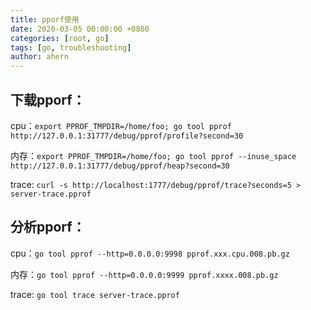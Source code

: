 ```yaml
---
title: pporf使用
date: 2020-03-05 00:00:00 +0800
categories: [root, go]
tags: [go, troubleshooting]
author: ahern
---
```


## 下载pporf：
cpu：`export PPROF_TMPDIR=/home/foo; go tool pprof http://127.0.0.1:31777/debug/pprof/profile?second=30`

内存：`export PPROF_TMPDIR=/home/foo; go tool pprof --inuse_space http://127.0.0.1:31777/debug/pprof/heap?second=30`

trace: `curl -s http://localhost:1777/debug/pprof/trace?seconds=5 > server-trace.pprof`

## 分析pporf：
cpu：`go tool pprof --http=0.0.0.0:9998 pprof.xxx.cpu.008.pb.gz`

内存：`go tool pprof --http=0.0.0.0:9999 pprof.xxxx.008.pb.gz`

trace: `go tool trace server-trace.pprof`
